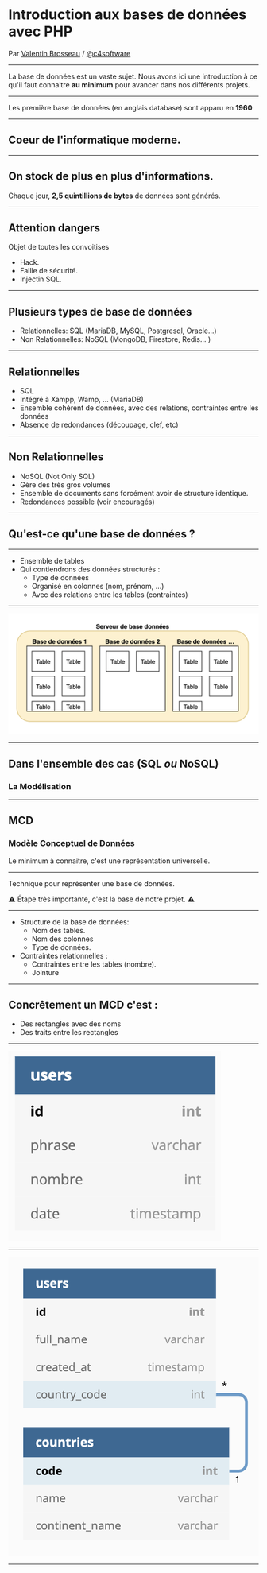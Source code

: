# Introduction aux bases de données avec PHP

Par [Valentin Brosseau](https://github.com/c4software) / [@c4software](http://twitter.com/c4software)

---

La base de données est un vaste sujet. Nous avons ici une introduction à ce qu'il faut connaitre **au minimum** pour avancer dans nos différents projets.

---

Les première base de données (en anglais database) sont apparu en **1960**

---

## Coeur de l'informatique moderne.

---

## On stock de plus en plus d'informations.

Chaque jour, **2,5 quintillions de bytes** de données sont générés.

---

## Attention dangers

Objet de toutes les convoitises

- Hack.
- Faille de sécurité.
- Injectin SQL.

---

## Plusieurs types de base de données

- Relationnelles: SQL (MariaDB, MySQL, Postgresql, Oracle…)
- Non Relationnelles: NoSQL (MongoDB, Firestore, Redis… )

---

## Relationnelles

- SQL
- Intégré à Xampp, Wamp, … (MariaDB)
- Ensemble cohérent de données, avec des relations, contraintes entre les données
- Absence de redondances (découpage, clef, etc)

---

## Non Relationnelles

- NoSQL (Not Only SQL)
- Gère des très gros volumes
- Ensemble de documents sans forcément avoir de structure identique.
- Redondances possible (voir encouragés)

---

## Qu'est-ce qu'une base de données ?

---

- Ensemble de tables
- Qui contiendrons des données structurés :
  - Type de données
  - Organisé en colonnes (nom, prénom, …)
  - Avec des relations entre les tables (contraintes)

---

![Serveur de base de données](./res/server_bdd.png)

---

## Dans l'ensemble des cas (SQL _ou_ NoSQL)

### La Modélisation

---

## MCD

### **M**odèle **C**onceptuel de **D**onnées

Le minimum à connaitre, c'est une représentation universelle.

---

Technique pour représenter une base de données.

⚠️ Étape très importante, c'est la base de notre projet. ⚠️

---

- Structure de la base de données:
  - Nom des tables.
  - Nom des colonnes
  - Type de données.
- Contraintes relationnelles :
  - Contraintes entre les tables (nombre).
  - Jointure

---

## Concrêtement un MCD c'est :

- Des rectangles avec des noms
- Des traits entre les rectangles

---

![MCD](./res/mcd/mcd.png)

---

![Exemple 2](./res/mcd/exemple_mcd.png)

---
